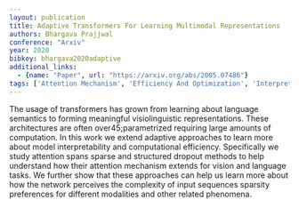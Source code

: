 ```yaml
---
layout: publication
title: Adaptive Transformers For Learning Multimodal Representations
authors: Bhargava Prajjwal
conference: "Arxiv"
year: 2020
bibkey: bhargava2020adaptive
additional_links:
  - {name: "Paper", url: "https://arxiv.org/abs/2005.07486"}
tags: ['Attention Mechanism', 'Efficiency And Optimization', 'Interpretability And Explainability', 'Model Architecture', 'Multimodal Models', 'Pretraining Methods', 'Transformer']
---
```

The usage of transformers has grown from learning about language semantics to forming meaningful visiolinguistic representations. These architectures are often over45;parametrized requiring large amounts of computation. In this work we extend adaptive approaches to learn more about model interpretability and computational efficiency. Specifically we study attention spans sparse and structured dropout methods to help understand how their attention mechanism extends for vision and language tasks. We further show that these approaches can help us learn more about how the network perceives the complexity of input sequences sparsity preferences for different modalities and other related phenomena.
